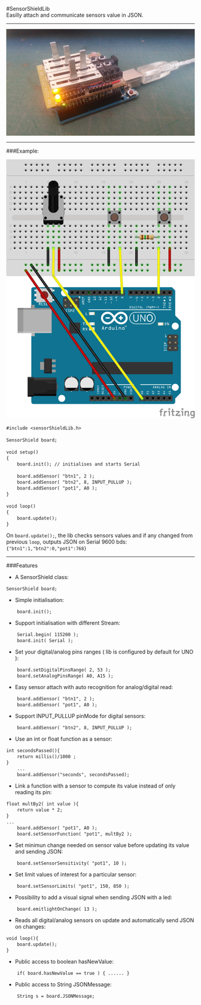 #SensorShieldLib  
Easilly attach and communicate sensors value in JSON.  
___
![SensorShield](SensorShield.jpg)

___
###Example:

![Example](examples/SensorShield101/SensorShieldLib.png)

```
#include <sensorShieldLib.h>

SensorShield board;

void setup()
{
	board.init(); // initialises and starts Serial

	board.addSensor( "btn1", 2 );
	board.addSensor( "btn2", 8, INPUT_PULLUP );
	board.addSensor( "pot1", A0 );
}

void loop()
{
	board.update();
}
```
On `board.update();`, the lib checks sensors values and if any changed from previous `loop`, outputs JSON on Serial 9600 bds: `{"btn1":1,"btn2":0,"pot1":768}`

___
###Features
- A SensorShield class:
```
SensorShield board;
```
- Simple initialisation:
```
	board.init();
```
- Support initialisation with different Stream:
```
	Serial.begin( 115200 );
	board.init( Serial );
```
- Set your digital/analog pins ranges ( lib is configured by default for UNO ):
```
	board.setDigitalPinsRange( 2, 53 );
	board.setAnalogPinsRange( A0, A15 );
```
- Easy sensor attach with auto recognition for analog/digital read:
```
	board.addSensor( "btn1", 2 );
	board.addSensor( "pot1", A0 );
```
- Support INPUT\_PULLUP pinMode for digital sensors:
```
	board.addSensor( "btn2", 8, INPUT_PULLUP );
```
- Use an int or float function as a sensor:
```
int secondsPassed(){
	return millis()/1000 ;
}
	...
	board.addSensor("seconds", secondsPassed);
```
- Link a function with a sensor to compute its value instead of only reading its pin:
```
float multBy2( int value ){
	return value * 2;
}
...
	board.addSensor( "pot1", A0 );
	board.setSensorFunction( "pot1", multBy2 );
```
- Set minimun change needed on sensor value before updating its value and sending JSON:
```
	board.setSensorSensitivity( "pot1", 10 );
```
- Set limit values of interest for a particular sensor:
```
	board.setSensorLimits( "pot1", 150, 850 );
```
- Possibility to add a visual signal when sending JSON with a led:
```
	board.emitlightOnChange( 13 );
```
- Reads all digital/analog sensors on update and automatically send JSON on changes:
```
void loop(){
	board.update();
}
```
- Public access to boolean hasNewValue:
```
	if( board.hasNewValue == true ) { ...... }
```
- Public access to String JSONMessage:
```
	String s = board.JSONMessage;
```
